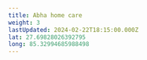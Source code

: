 ```yaml
---
title: Abha home care
weight: 3
lastUpdated: 2024-02-22T18:15:00.000Z
lat: 27.69828026392795
long: 85.32994685988498
---
```


